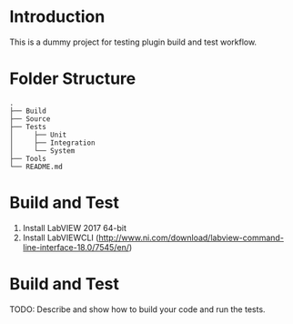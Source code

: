 # Introduction 
This is a dummy project for testing plugin build and test workflow.

# Folder Structure
```
.
├── Build
├── Source
├── Tests
│     ├── Unit
│     ├── Integration
│     └── System
├── Tools
└── README.md
```

# Build and Test
1. Install LabVIEW 2017 64-bit
2. Install LabVIEWCLI (http://www.ni.com/download/labview-command-line-interface-18.0/7545/en/)


# Build and Test
TODO: Describe and show how to build your code and run the tests. 

